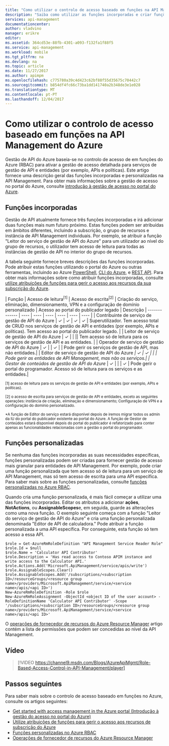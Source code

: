 ```yaml
---
title: "Como utilizar o controlo de acesso baseado em funções na API Management do Azure | Microsoft Docs"
description: "Saiba como utilizar as funções incorporadas e criar funções personalizadas na API Management do Azure"
services: api-management
documentationcenter: 
author: vladvino
manager: erikre
editor: 
ms.assetid: 364cd53e-88fb-4301-a093-f132fa1f88f5
ms.service: api-management
ms.workload: mobile
ms.tgt_pltfrm: na
ms.devlang: na
ms.topic: article
ms.date: 11/27/2017
ms.author: apimpm
ms.openlocfilehash: c775780a39c4d423c62bf88f55d35675c70442c7
ms.sourcegitcommit: b854df4fc66c73ba1dd141740a2b348de3e1e028
ms.translationtype: MT
ms.contentlocale: pt-PT
ms.lasthandoff: 12/04/2017
---
```

# <a name="how-to-use-role-based-access-control-in-azure-api-management"></a>Como utilizar o controlo de acesso baseado em funções na API Management do Azure
Gestão de API do Azure baseia-se no controlo de acesso de em funções do Azure (RBAC) para ativar a gestão de acesso detalhada para serviços de gestão de API e entidades (por exemplo, APIs e políticas). Este artigo fornece uma descrição geral das funções incorporadas e personalizadas na API Management. Para obter mais informações sobre a gestão de acesso no portal do Azure, consulte [introdução à gestão de acesso no portal do Azure](https://azure.microsoft.com/documentation/articles/role-based-access-control-what-is/).

## <a name="built-in-roles"></a>Funções incorporadas
Gestão de API atualmente fornece três funções incorporadas e irá adicionar duas funções mais num futuro próximo. Estas funções podem ser atribuídas em âmbitos diferentes, incluindo a subscrição, o grupo de recursos e instância de API Management individuais. Por exemplo, se atribuir a função "Leitor do serviço de gestão de API do Azure" para um utilizador ao nível do grupo de recursos, o utilizador tem acesso de leitura para todas as instâncias de gestão de API no interior do grupo de recursos. 

A tabela seguinte fornece breves descrições das funções incorporadas. Pode atribuir estas funções utilizando o portal do Azure ou outras ferramentas, incluindo ao Azure [PowerShell](https://docs.microsoft.com/azure/active-directory/role-based-access-control-manage-access-powershell), [CLI do Azure](https://docs.microsoft.com/azure/active-directory/role-based-access-control-manage-access-azure-cli), e [REST API](https://docs.microsoft.com/azure/active-directory/role-based-access-control-manage-access-rest). Para obter mais informações sobre como atribuir funções incorporadas, consulte [utilize atribuições de funções para gerir o acesso aos recursos da sua subscrição do Azure](https://azure.microsoft.com/documentation/articles/role-based-access-control-what-is/).

| Função          | Acesso de leitura<sup>[1]</sup> | Acesso de escrita<sup>[2]</sup> | Criação do serviço, eliminação, dimensionamento, VPN e a configuração de domínio personalizado | Acesso ao portal do publicador legado | Descrição
| ------------- | ---- | ---- | ---- | ---- | ---- | ---- |
| Contribuinte de serviço de gestão de API do Azure | ✓ | ✓ | ✓ | ✓ | Superutilizador. Tem acesso total de CRUD nos serviços de gestão de API e entidades (por exemplo, APIs e políticas). Tem acesso ao portal do publicador legado. |
| Leitor de serviço de gestão de API do Azure | ✓ | | || Tem acesso só de leitura para os serviços de gestão de API e as entidades. |
| Operador de serviço de gestão de API do Azure | ✓ | | ✓ | | Pode gerir os serviços de gestão de API, mas não entidades.|
| Editor de serviço de gestão de API do Azure<sup>*</sup> | ✓ | ✓ | |  | Pode gerir as entidades de API Management, mas não os serviços.|
| Gestor de conteúdos de gestão de API do Azure<sup>*</sup> | ✓ | | | ✓ | Pode gerir o portal do programador. Acesso só de leitura para os serviços e as entidades.|

<sup>[1] acesso de leitura para os serviços de gestão de API e entidades (por exemplo, APIs e políticas).</sup>

<sup>[2] o acesso de escrita para serviços de gestão de API e entidades, exceto as seguintes operações: instância de criação, eliminação e dimensionamento; Configuração de VPN e a configuração do domínio personalizado.</sup>

<sup>\*A função de Editor do serviço estará disponível depois de iremos migrar todos os admin da IU do portal do publicador existente ao portal do Azure. A função de Gestor de conteúdos estará disponível depois do portal do publicador é refatorizado para conter apenas as funcionalidades relacionadas com a gestão o portal do programador.</sup>  

## <a name="custom-roles"></a>Funções personalizadas
Se nenhuma das funções incorporadas as suas necessidades específicas, funções personalizadas podem ser criadas para fornecer gestão de acesso mais granular para entidades de API Management. Por exemplo, pode criar uma função personalizada que tem acesso só de leitura para um serviço de API Management, mas só tem acesso de escrita para uma API específica. Para saber mais sobre as funções personalizadas, consulte [funções personalizadas no Azure RBAC](https://docs.microsoft.com/azure/active-directory/role-based-access-control-custom-roles). 

Quando cria uma função personalizada, é mais fácil começar a utilizar uma das funções incorporadas. Editar os atributos a adicionar **ações**, **NotActions**, ou **AssignableScopes**e, em seguida, guarde as alterações como uma nova função. O exemplo seguinte começa com a função "Leitor do serviço de gestão de API do Azure" e cria uma função personalizada denominada "Editor de API de calculadora." Pode atribuir a função personalizada a uma API específica. Por conseguinte, esta função só tem acesso a essa API. 

```
$role = Get-AzureRmRoleDefinition "API Management Service Reader Role"
$role.Id = $null
$role.Name = 'Calculator API Contributor'
$role.Description = 'Has read access to Contoso APIM instance and write access to the Calculator API.'
$role.Actions.Add('Microsoft.ApiManagement/service/apis/write')
$role.AssignableScopes.Clear()
$role.AssignableScopes.Add('/subscriptions/<subscription ID>/resourceGroups/<resource group name>/providers/Microsoft.ApiManagement/service/<service name>/apis/<api ID>')
New-AzureRmRoleDefinition -Role $role
New-AzureRmRoleAssignment -ObjectId <object ID of the user account> -RoleDefinitionName 'Calculator API Contributor' -Scope '/subscriptions/<subscription ID>/resourceGroups/<resource group name>/providers/Microsoft.ApiManagement/service/<service name>/apis/<api ID>'
```

O [operações de fornecedor de recursos do Azure Resource Manager](../active-directory/role-based-access-control-resource-provider-operations.md#microsoftapimanagement) artigo contém a lista de permissões que podem ser concedidas ao nível da API Management.

## <a name="video"></a>Vídeo


> [!VIDEO https://channel9.msdn.com/Blogs/AzureApiMgmt/Role-Based-Access-Control-in-API-Management/player]
>
>

## <a name="next-steps"></a>Passos seguintes

Para saber mais sobre o controlo de acesso baseado em funções no Azure, consulte os artigos seguintes:
  * [Get started with access management in the Azure portal (Introdução à gestão do acesso no portal do Azure)](https://azure.microsoft.com/documentation/articles/role-based-access-control-what-is/)
  * [Utilize atribuições de funções para gerir o acesso aos recursos de subscrição do Azure](https://azure.microsoft.com/documentation/articles/role-based-access-control-what-is/)
  * [Funções personalizadas no Azure RBAC](https://docs.microsoft.com/azure/active-directory/role-based-access-control-custom-roles)
  * [Operações de fornecedor de recursos do Azure Resource Manager](../active-directory/role-based-access-control-resource-provider-operations.md#microsoftapimanagement)

